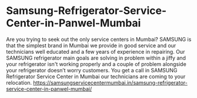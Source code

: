 # Samsung-Refrigerator-Service-Center-in-Panwel-Mumbai
Are you trying to seek out the only service centers in Mumbai? SAMSUNG is that the simplest brand in Mumbai we provide in good service and our technicians well educated and a few years of experience in repairing. Our SAMSUNG refrigerator main goals are solving in problem within a jiffy and your refrigerator isn't working properly and a couple of problem alongside your refrigerator doesn’t worry customers. You get a call in SAMSUNG Refrigerator Service Center in Mumbai our technicians are coming to your relocation.  https://samsungservicecentermumbai.in/samsung-refrigerator-service-center-in-panwel-mumbai/
